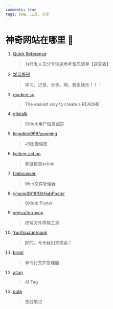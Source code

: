 ```yaml
---
comments: true
tags: 网站, 工具, 分享
---
```

# 神奇网站在哪里 :star2:

1. [Quick Reference](https://wangchujiang.com/reference/)
    > 为开发人员分享快速参考备忘清单【速查表】

2. [学习周刊](https://wiki.eryajf.net/learning-weekly/)
    > 学习，记录，分享。啊，我多快乐！！！

3. [readme.so](https://readme.so/)
    > The easiest way to create a README

4. [gitstalk](https://gitstalk.netlify.app/Ohto-Ai)
    > Github用户信息跟踪

5. [kingdido999/zooming](https://github.com/kingdido999/zooming)
    > JS图像缩放

6. [lychee-action](https://github.com/lycheeverse/lychee-action)
    > 死链检查action
    
7. [filebrowser](https://filebrowser.org/)
    > Web文件管理器
    
8. [yihong0618/GitHubPoster](https://github.com/yihong0618/GitHubPoster)
    > Github Poster

9. [veeso/termscp](https://github.com/veeso/termscp)
    > 终端文件传输工具

10. [YunYouJun/cook](https://cook.yunyoujun.cn/)
    > 好的，今天我们来做菜！

11. [broot](https://github.com/Canop/broot)
    > 命令行文件管理器

12. [aitag](https://aitag.top/)
    > AI Tag

13. [note](https://note.ms/)
    > 在线笔记
